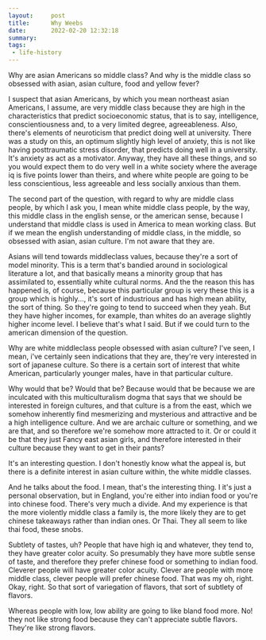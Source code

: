 ```yaml
---
layout:     post
title:      Why Weebs
date:       2022-02-20 12:32:18
summary:    
tags:
 - life-history
---
```


Why are asian Americans so middle class? And why is the middle class so obsessed with asian, asian culture, food and yellow fever?

I suspect that asian Americans, by which you mean northeast asian Americans, I assume, are very middle class because they are high in the characteristics that predict socioeconomic status, that is to say, intelligence, conscientiousness and, to a very limited degree, agreeableness. Also, there's elements of neuroticism that predict doing well at university. There was a study on this, an optimum slightly high level of anxiety, this is not like having posttraumatic stress disorder, that predicts doing well in a university. It's anxiety as act as a motivator. Anyway, they have all these things, and so you would expect them to do very well in a white society where the average iq is five points lower than theirs, and where white people are going to be less conscientious, less agreeable and less socially anxious than them.

The second part of the question, with regard to why are middle class people, by which I ask you, I mean white middle class people, by the way, this middle class in the english sense, or the american sense, because I understand that middle class is used in America to mean working class. But if we mean the english understanding of middle class, in the middle, so obsessed with asian, asian culture. I'm not aware that they are.

Asians will tend towards middleclass values, because they're a sort of model minority. This is a term that's bandied around in sociological literature a lot, and that basically means a minority group that has assimilated to, essentially white cultural norms. And the the reason this has happened is, of course, because this particular group is very these this is a group which is highly..., it's sort of industrious and has high mean ability, the sort of thing. So they're going to tend to succeed when they yeah. But they have higher incomes, for example, than whites do an average slightly higher income level. I believe that's what I said. But if we could turn to the american dimension of the question.

Why are white middleclass people obsessed with asian culture? I've seen, I mean, i've certainly seen indications that they are, they're very interested in sort of japanese culture. So there is a certain sort of interest that white American, particularly younger males, have in that particular culture. 

Why would that be? Would that be? Because would that be because we are inculcated with this multiculturalism dogma that says that we should be interested in foreign cultures, and that culture is a from the east, which we somehow inherently find mesmerizing and mysterious and attractive and be a high intelligence culture. And we are archaic culture or something, and we are that, and so therefore we're somehow more attracted to it. Or or could it be that they just Fancy east asian girls, and therefore interested in their culture because they want to get in their pants?

It's an interesting question. I don't honestly know what the appeal is, but there is a definite interest in asian culture within, the white middle classes.

And he talks about the food. I mean, that's the interesting thing. I it's just a personal observation, but in England, you're either into indian food or you're into chinese food. There's very much a divide. And my experience is that the more violently middle class a family is, the more likely they are to get chinese takeaways rather than indian ones. Or Thai. They all seem to like thai food, these snobs.

Subtlety of tastes, uh? People that have high iq and whatever, they tend to, they have greater color acuity. So presumably they have more subtle sense of taste, and therefore they prefer chinese food or something to indian food. Cleverer people will have greater color acuity. Clever are people with more middle class, clever people will prefer chinese food. That was my oh, right. Okay, right. So that sort of variegation of flavors, that sort of subtlety of flavors. 

Whereas people with low, low ability are going to like bland food more. No! they not like strong food because they can't appreciate subtle flavors. They're like strong flavors.